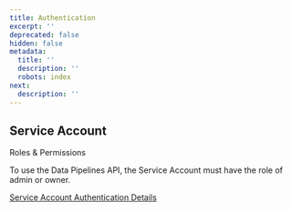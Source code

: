 ```yaml
---
title: Authentication
excerpt: ''
deprecated: false
hidden: false
metadata:
  title: ''
  description: ''
  robots: index
next:
  description: ''
---
```

## Service Account

<Callout icon="📘" theme="info">
  Roles & Permissions

  To use the Data Pipelines API, the Service Account must have the role of admin or owner.
</Callout>

[Service Account Authentication Details](ref:service-accounts)
